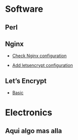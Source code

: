 <!-- TITLE: Snippets -->
<!-- SUBTITLE: All Snippets -->

# Software
## Perl

## Nginx


* [Check Nginx configuration](/nginx/checkconfig)

* [Add letsencrypt configuration](/nginx/letsencrypt)

## Let’s Encrypt
* [Basic](/letsencrypt#basic)



# Electronics
## Aqui algo mas alla


